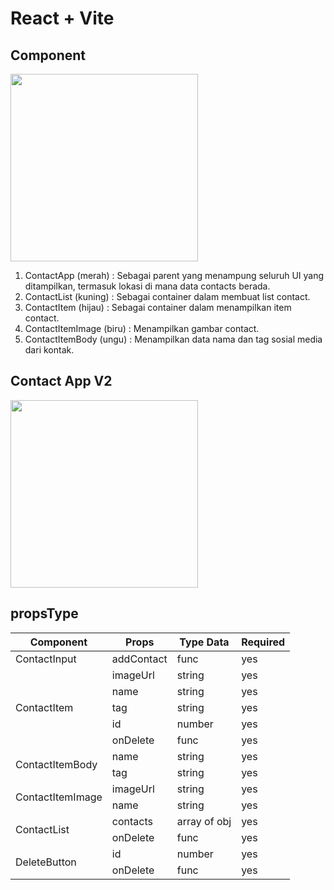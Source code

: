 # React + Vite

## Component
<img src="https://dicoding-web-img.sgp1.cdn.digitaloceanspaces.com/original/academy/dos:dec84b69695ec249fbfb88729fcca08220220417220440.jpeg" width=300 ><br/>
1. ContactApp (merah) : Sebagai parent yang menampung seluruh UI yang ditampilkan, termasuk lokasi di mana data contacts berada.
2. ContactList (kuning) : Sebagai container dalam membuat list contact.
3. ContactItem (hijau) : Sebagai container dalam menampilkan item contact.
4. ContactItemImage (biru) : Menampilkan gambar contact.
5. ContactItemBody (ungu) : Menampilkan data nama dan tag sosial media dari kontak.

## Contact App V2
<img src="https://dicoding-web-img.sgp1.cdn.digitaloceanspaces.com/original/academy/dos:0149b3a89bd671e90b0f9035b989ed6520220419131532.gif" width=300 ><br/>

## propsType
<table class="tg">
<thead>
  <tr>
    <th class="tg-0pky">Component</th>
    <th class="tg-0pky">Props</th>
    <th class="tg-0pky">Type Data</th>
    <th class="tg-0pky">Required</th>
  </tr>
</thead>
<tbody>
  <tr>
    <td class="tg-0pky">ContactInput</td>
    <td class="tg-0pky">addContact</td>
    <td class="tg-0pky">func</td>
    <td class="tg-0pky">yes</td>
  </tr>
  <tr>
    <td class="tg-0pky" rowspan="5">ContactItem</td>
    <td class="tg-0pky">imageUrl</td>
    <td class="tg-0pky">string</td>
    <td class="tg-0pky">yes</td>
  </tr>
  <tr>
    <td class="tg-0pky">name</td>
    <td class="tg-0pky">string</td>
    <td class="tg-0pky">yes</td>
  </tr>
  <tr>
    <td class="tg-0pky">tag</td>
    <td class="tg-0pky">string</td>
    <td class="tg-0pky">yes</td>
  </tr>
  <tr>
    <td class="tg-0pky">id</td>
    <td class="tg-0pky">number</td>
    <td class="tg-0pky">yes</td>
  </tr>
  <tr>
    <td class="tg-0pky">onDelete</td>
    <td class="tg-0pky">func</td>
    <td class="tg-0pky">yes</td>
  </tr>
  <tr>
    <td class="tg-0pky" rowspan="2">ContactItemBody</td>
    <td class="tg-0pky">name</td>
    <td class="tg-0pky">string</td>
    <td class="tg-0pky">yes</td>
  </tr>
  <tr>
    <td class="tg-0pky">tag</td>
    <td class="tg-0pky">string</td>
    <td class="tg-0pky">yes</td>
  </tr>
  <tr>
    <td class="tg-0pky" rowspan="2">ContactItemImage</td>
    <td class="tg-0pky">imageUrl</td>
    <td class="tg-0pky">string</td>
    <td class="tg-0pky">yes</td>
  </tr>
  <tr>
    <td class="tg-0lax">name</td>
    <td class="tg-0lax">string</td>
    <td class="tg-0lax">yes</td>
  </tr>
  <tr>
    <td class="tg-0pky" rowspan="2">ContactList</td>
    <td class="tg-0pky">contacts</td>
    <td class="tg-0pky">array of obj</td>
    <td class="tg-0pky">yes</td>
  </tr>
  <tr>
    <td class="tg-0pky">onDelete</td>
    <td class="tg-0pky">func</td>
    <td class="tg-0pky">yes</td>
  </tr>
  <tr>
    <td class="tg-0pky" rowspan="2">DeleteButton</td>
    <td class="tg-0pky">id</td>
    <td class="tg-0pky">number</td>
    <td class="tg-0pky">yes</td>
  </tr>
  <tr>
    <td class="tg-0pky">onDelete</td>
    <td class="tg-0pky">func</td>
    <td class="tg-0pky">yes</td>
  </tr>
</tbody>
</table>